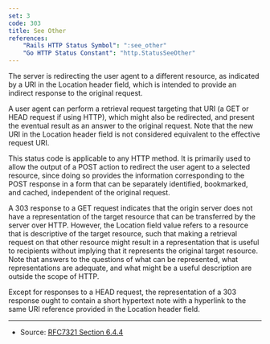 ```yaml
---
set: 3
code: 303
title: See Other
references:
    "Rails HTTP Status Symbol": ":see_other"
    "Go HTTP Status Constant": "http.StatusSeeOther"
---
```


The server is redirecting the user agent to a different resource, as indicated
by a URI in the Location header field, which is intended to provide an indirect
response to the original request.

A user agent can perform a retrieval request targeting that URI (a GET
or HEAD request if using HTTP), which might also be redirected, and present the
eventual result as an answer to the original request. Note that the new URI in
the Location header field is not considered equivalent to the effective request
URI.

This status code is applicable to any HTTP method. It is primarily used to allow
the output of a POST action to redirect the user agent to a selected resource,
since doing so provides the information corresponding to the POST response in a
form that can be separately identified, bookmarked, and cached, independent of
the original request.

A 303 response to a GET request indicates that the origin server does not have a
representation of the target resource that can be transferred by the server over
HTTP. However, the Location field value refers to a resource that is descriptive
of the target resource, such that making a retrieval request on that other
resource might result in a representation that is useful to recipients without
implying that it represents the original target resource. Note that answers to
the questions of what can be represented, what representations are adequate, and
what might be a useful description are outside the scope of HTTP.

Except for responses to a HEAD request, the representation of a 303 response
ought to contain a short hypertext note with a hyperlink to the same URI
reference provided in the Location header field.

---

* Source: [RFC7321 Section 6.4.4][1]

[1]: <http://tools.ietf.org/html/rfc7231#section-6.4.4>
